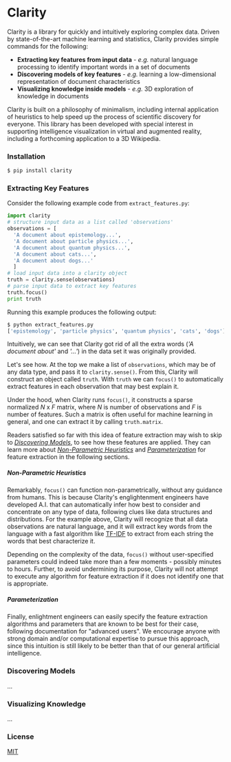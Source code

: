 # Clarity
Clarity is a library for quickly and intuitively exploring complex data.  Driven by state-of-the-art machine learning and statistics, Clarity provides simple commands for the following:
  - **Extracting key features from input data** - *e.g.* natural language processing to identify important words in a set of documents
  - **Discovering models of key features** - *e.g.* learning a low-dimensional representation of document characteristics
  - **Visualizing knowledge inside models** - *e.g.* 3D exploration of knowledge in documents

Clarity is built on a philosophy of minimalism, including internal application of heuristics to help speed up the process of scientific discovery for everyone.  This library has been developed with special interest in supporting intelligence visualization in virtual and augmented reality, including a forthcoming application to a 3D Wikipedia.

### Installation
```sh
$ pip install clarity
```
### Extracting Key Features
Consider the following example code from ```extract_features.py```:
```python
import clarity
# structure input data as a list called 'observations'
observations = [
  'A document about epistemology...', 
  'A document about particle physics...', 
  'A document about quantum physics...', 
  'A document about cats...', 
  'A document about dogs...'
  ]
# load input data into a clarity object
truth = clarity.sense(observations)
# parse input data to extract key features
truth.focus()
print truth
```
Running this example produces the following output:
```sh
$ python extract_features.py
['epistemology', 'particle physics', 'quantum physics', 'cats', 'dogs']
```
Intuitively, we can see that Clarity got rid of all the extra words (*'A document about'* and *'...'*) in the data set it was originally provided.

Let's see how.  At the top we make a list of ```observations```, which may be of any data type, and pass it to ```clarity.sense()```.  From this, Clarity will construct an object called ```truth```.  With ```truth``` we can ```focus()``` to automatically extract features in each observation that may best explain it.

Under the hood, when Clarity runs ```focus()```, it constructs a sparse normalized *N* x *F* matrix, where *N* is number of observations and *F* is number of features.  Such a matrix is often useful for machine learning in general, and one can extract it by calling ```truth.matrix```.

Readers satisfied so far with this idea of feature extraction may wish to skip to [*Discovering Models*](#discovering-models), to see how these features are applied.  They can learn more about [*Non-Parametric Heuristics*](#heuristics) and [*Parameterization*](#parameterization) for feature extraction in the following sections.

##### Non-Parametric Heuristics
Remarkably, ```focus()``` can function non-parametrically, without any guidance from humans.  This is because Clarity's englightenment engineers have developed A.I. that can automatically infer how best to consider and concentrate on any type of data, following clues like data structures and distributions.  For the example above, Clarity will recognize that all data observations are natural language, and it will extract key words from the language with a fast algorithm like [TF-IDF](https://en.wikipedia.org/wiki/Tf%E2%80%93idf) to extract from each string the words that best characterize it.

Depending on the complexity of the data, ```focus()``` without user-specified parameters could indeed take more than a few moments - possibly minutes to hours.  Further, to avoid undermining its purpose, Clarity will not attempt to execute any algorithm for feature extraction if it does not identify one that is appropriate.

##### Parameterization
Finally, enlightment engineers can easily specify the feature extraction algorithms and parameters that are known to be best for their case, following documentation for "advanced users".  We encourage anyone with strong domain and/or computational expertise to pursue this approach, since this intuition is still likely to be better than that of our general artificial intelligence.

### Discovering Models
...

### Visualizing Knowledge
...

### License
[MIT](http://opensource.org/licenses/MIT)
